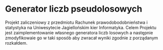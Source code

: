 # Generator liczb pseudolosowych
Projekt zaliczeniowy z przedmiotu Rachunek prawodobodobnieństwa i statystyka na Uniwesytecie Jagiellońskim kier Informatyka.
Celem Projektu jest zaimplementowanie własnego generatora liczb losowych a następnie zmodyfikowaie go w taki sposób aby zwracał wyniki zgodnie z porządanym rozkałdem.